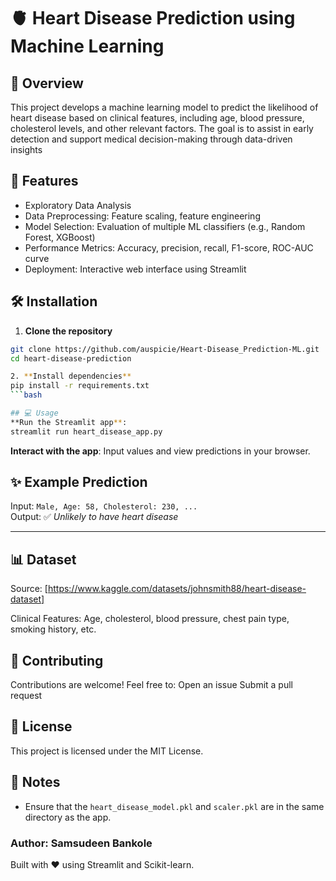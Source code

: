 # 🫀 Heart Disease Prediction using Machine Learning

## 📌 Overview
This project develops a machine learning model to predict the likelihood of heart disease based on clinical features, including age, blood pressure, cholesterol levels, and other relevant factors. The goal is to assist in early detection and support medical decision-making through data-driven insights

## 🚀 Features
- Exploratory Data Analysis
- Data Preprocessing: Feature scaling, feature engineering
- Model Selection: Evaluation of multiple ML classifiers (e.g., Random Forest, XGBoost)
- Performance Metrics: Accuracy, precision, recall, F1-score, ROC-AUC curve
- Deployment: Interactive web interface using Streamlit

## 🛠️ Installation

1. **Clone the repository**

```bash
git clone https://github.com/auspicie/Heart-Disease_Prediction-ML.git
cd heart-disease-prediction

2. **Install dependencies**
pip install -r requirements.txt
```bash

## 💻 Usage
**Run the Streamlit app**:
streamlit run heart_disease_app.py
```

**Interact with the app**: Input values and view predictions in your browser.
## ✨ Example Prediction
Input: `Male, Age: 58, Cholesterol: 230, ...`  
Output: ✅ *Unlikely to have heart disease*

---

## 📊 Dataset
Source: [https://www.kaggle.com/datasets/johnsmith88/heart-disease-dataset]

Clinical Features: Age, cholesterol, blood pressure, chest pain type, smoking history, etc.

## 🤝 Contributing

Contributions are welcome! Feel free to:
Open an issue
Submit a pull request

## 📄 License
This project is licensed under the MIT License.

## 📌 Notes
- Ensure that the `heart_disease_model.pkl` and `scaler.pkl` are in the same directory as the app.

### Author: Samsudeen Bankole
Built with ❤️ using Streamlit and Scikit-learn.